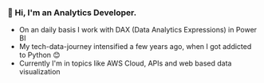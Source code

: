 ### 👋 Hi, I'm an Analytics Developer.
- On an daily basis I work with DAX (Data Analytics Expressions) in Power BI
- My tech-data-journey intensified a few years ago, when I got addicted to Python 😊
- Currently I'm in topics like AWS Cloud, APIs and web based data visualization 

<!--
**lukasbelka/lukasbelka** is a ✨ _special_ ✨ repository because its `README.md` (this file) appears on your GitHub profile.

Here are some ideas to get you started:

- 🔭 I’m currently working on ...
- 🌱 I’m currently learning ...
- 👯 I’m looking to collaborate on ...
- 🤔 I’m looking for help with ...
- 📫 How to reach me: ...
- ⚡ Fun fact: ...
-->
